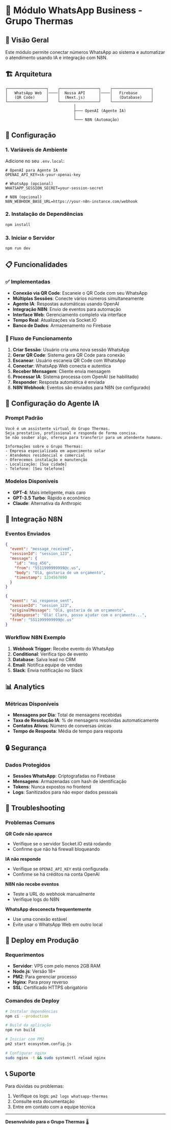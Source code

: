 # 📱 Módulo WhatsApp Business - Grupo Thermas

## 🚀 Visão Geral

Este módulo permite conectar números WhatsApp ao sistema e automatizar o atendimento usando IA e integração com N8N.

## 🏗️ Arquitetura

```
┌─────────────────┐    ┌─────────────────┐    ┌─────────────────┐
│   WhatsApp Web  │────│  Nossa API      │────│   Firebase      │
│   (QR Code)     │    │  (Next.js)      │    │   (Database)    │
└─────────────────┘    └─────────────────┘    └─────────────────┘
                              │
                              ├─── OpenAI (Agente IA)
                              │
                              └─── N8N (Automação)
```

## 🔧 Configuração

### 1. Variáveis de Ambiente

Adicione no seu `.env.local`:

```env
# OpenAI para Agente IA
OPENAI_API_KEY=sk-your-openai-key

# WhatsApp (opcional)
WHATSAPP_SESSION_SECRET=your-session-secret

# N8N (opcional)
N8N_WEBHOOK_BASE_URL=https://your-n8n-instance.com/webhook
```

### 2. Instalação de Dependências

```bash
npm install
```

### 3. Iniciar o Servidor

```bash
npm run dev
```

## 📋 Funcionalidades

### ✅ Implementadas

- **Conexão via QR Code**: Escaneie o QR Code com seu WhatsApp
- **Múltiplas Sessões**: Conecte vários números simultaneamente
- **Agente IA**: Respostas automáticas usando OpenAI
- **Integração N8N**: Envio de eventos para automação
- **Interface Web**: Gerenciamento completo via interface
- **Tempo Real**: Atualizações via Socket.IO
- **Banco de Dados**: Armazenamento no Firebase

### 🔄 Fluxo de Funcionamento

1. **Criar Sessão**: Usuário cria uma nova sessão WhatsApp
2. **Gerar QR Code**: Sistema gera QR Code para conexão
3. **Escanear**: Usuário escaneia QR Code com WhatsApp
4. **Conectar**: WhatsApp Web conecta e autentica
5. **Receber Mensagem**: Cliente envia mensagem
6. **Processar IA**: Sistema processa com OpenAI (se habilitado)
7. **Responder**: Resposta automática é enviada
8. **N8N Webhook**: Eventos são enviados para N8N (se configurado)

## 🤖 Configuração do Agente IA

### Prompt Padrão

```
Você é um assistente virtual do Grupo Thermas.
Seja prestativo, profissional e responda de forma concisa.
Se não souber algo, ofereça para transferir para um atendente humano.

Informações sobre o Grupo Thermas:
- Empresa especializada em aquecimento solar
- Atendemos residencial e comercial
- Oferecemos instalação e manutenção
- Localização: [Sua cidade]
- Telefone: [Seu telefone]
```

### Modelos Disponíveis

- **GPT-4**: Mais inteligente, mais caro
- **GPT-3.5 Turbo**: Rápido e econômico
- **Claude**: Alternativa da Anthropic

## 🔗 Integração N8N

### Eventos Enviados

```json
{
  "event": "message_received",
  "sessionId": "session_123",
  "message": {
    "id": "msg_456",
    "from": "5511999999999@c.us",
    "body": "Olá, gostaria de um orçamento",
    "timestamp": 1234567890
  }
}
```

```json
{
  "event": "ai_response_sent",
  "sessionId": "session_123",
  "originalMessage": "Olá, gostaria de um orçamento",
  "aiResponse": "Olá! Claro, posso ajudar com o orçamento...",
  "from": "5511999999999@c.us"
}
```

### Workflow N8N Exemplo

1. **Webhook Trigger**: Recebe evento do WhatsApp
2. **Conditional**: Verifica tipo de evento
3. **Database**: Salva lead no CRM
4. **Email**: Notifica equipe de vendas
5. **Slack**: Envia notificação no Slack

## 📊 Analytics

### Métricas Disponíveis

- **Mensagens por Dia**: Total de mensagens recebidas
- **Taxa de Resolução IA**: % de mensagens resolvidas automaticamente
- **Contatos Ativos**: Número de conversas únicas
- **Tempo de Resposta**: Média de tempo para resposta

## 🔒 Segurança

### Dados Protegidos

- **Sessões WhatsApp**: Criptografadas no Firebase
- **Mensagens**: Armazenadas com hash de identificação
- **Tokens**: Nunca expostos no frontend
- **Logs**: Sanitizados para não expor dados pessoais

## 🐛 Troubleshooting

### Problemas Comuns

**QR Code não aparece**
- Verifique se o servidor Socket.IO está rodando
- Confirme que não há firewall bloqueando

**IA não responde**
- Verifique se `OPENAI_API_KEY` está configurada
- Confirme se há créditos na conta OpenAI

**N8N não recebe eventos**
- Teste a URL do webhook manualmente
- Verifique logs do N8N

**WhatsApp desconecta frequentemente**
- Use uma conexão estável
- Evite usar o WhatsApp Web em outro local

## 🚀 Deploy em Produção

### Requerimentos

- **Servidor**: VPS com pelo menos 2GB RAM
- **Node.js**: Versão 18+
- **PM2**: Para gerenciar processo
- **Nginx**: Para proxy reverso
- **SSL**: Certificado HTTPS obrigatório

### Comandos de Deploy

```bash
# Instalar dependências
npm ci --production

# Build da aplicação
npm run build

# Iniciar com PM2
pm2 start ecosystem.config.js

# Configurar nginx
sudo nginx -t && sudo systemctl reload nginx
```

## 📞 Suporte

Para dúvidas ou problemas:

1. Verifique os logs: `pm2 logs whatsapp-thermas`
2. Consulte esta documentação
3. Entre em contato com a equipe técnica

---

**Desenvolvido para o Grupo Thermas** 🌡️ 